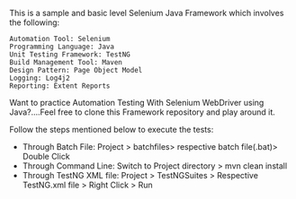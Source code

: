 This is a sample and basic level Selenium Java Framework which involves the following:

    Automation Tool: Selenium
    Programming Language: Java
    Unit Testing Framework: TestNG
    Build Management Tool: Maven
    Design Pattern: Page Object Model
    Logging: Log4j2
    Reporting: Extent Reports

Want to practice Automation Testing With Selenium WebDriver using Java?....Feel free to clone this Framework repository and play around it.

Follow the steps mentioned below to execute the tests:
* Through Batch File: Project > batchfiles> respective batch file(.bat)> Double Click
* Through Command Line: Switch to Project directory > mvn clean install
* Through TestNG XML file: Project > TestNGSuites > Respective TestNG.xml file > Right Click > Run